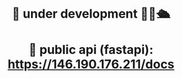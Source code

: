 <div align="center">
  
# <p align="center">🔱 under development 👷‍♂️🛳️  </p>
  
# <p align="center">🛟 public api (fastapi):  https://146.190.176.211/docs </p>
  
</div>
